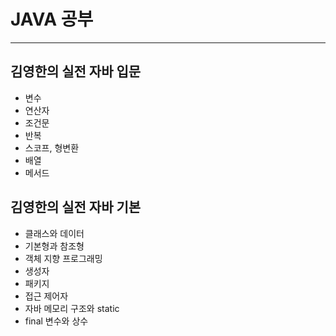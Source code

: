 # JAVA 공부
--------------------------

## 김영한의 실전 자바 입문

+ 변수
+ 연산자
+ 조건문
+ 반복
+ 스코프, 형변환
+ 배열
+ 메서드

## 김영한의 실전 자바 기본
+ 클래스와 데이터
+ 기본형과 참조형
+ 객체 지향 프로그래밍
+ 생성자
+ 패키지
+ 접근 제어자
+ 자바 메모리 구조와 static
+ final 변수와 상수
  
